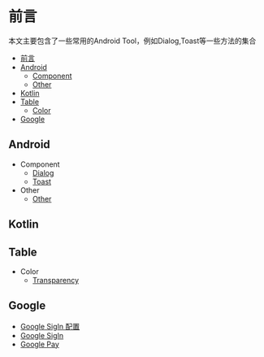 # 前言

本文主要包含了一些常用的Android Tool，例如Dialog,Toast等一些方法的集合

- [前言](#前言)
- [Android](#android)
  - [Component](#android)
  - [Other](#android)
- [Kotlin](#kotlin)
- [Table](#table)
  - [Color](#Table)
- [Google](#google)

## Android

- Component
  - [Dialog](/Component/dialog.md)
  - [Toast](/Component/toast.md)
- Other
  - [Other](/Component/other.md)

## Kotlin

## Table

- Color
  - [Transparency](/Table/color.md)

## Google

- [Google SigIn 配置](https://www.jianshu.com/p/97e43080a7d6)
- [Google SigIn](https://www.jianshu.com/p/13df07caefd6)
- [Google Pay](https://www.jianshu.com/p/c0192acaa73f)